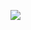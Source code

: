 <p>
  <image src="https://github.com/hammad5647/BankBalanceApp/assets/154864756/077d023d-9bba-4c80-a7e6-296298b783b5 width="220px" />
</p>
